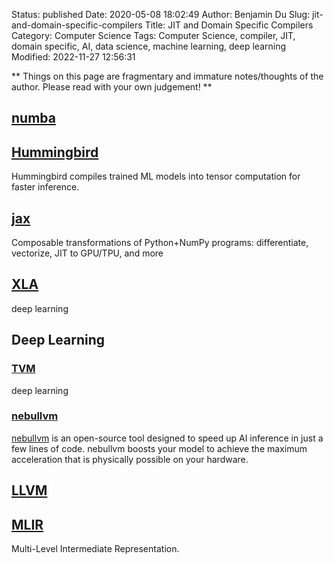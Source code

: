 Status: published
Date: 2020-05-08 18:02:49
Author: Benjamin Du
Slug: jit-and-domain-specific-compilers
Title: JIT and Domain Specific Compilers
Category: Computer Science
Tags: Computer Science, compiler, JIT, domain specific, AI, data science, machine learning, deep learning
Modified: 2022-11-27 12:56:31

**
Things on this page are fragmentary and immature notes/thoughts of the author.
Please read with your own judgement!
**

## [numba](https://github.com/numba/numba)

## [Hummingbird](https://github.com/microsoft/hummingbird)

Hummingbird compiles trained ML models into tensor computation for faster inference.

## [jax](https://github.com/google/jax)
Composable transformations of Python+NumPy programs: differentiate, vectorize, JIT to GPU/TPU, and more


## [XLA](https://www.tensorflow.org/xla)
deep learning

## Deep Learning

### [TVM](https://github.com/apache/incubator-tvm)
deep learning

### [nebullvm](https://github.com/nebuly-ai/nebullvm)

[nebullvm](https://github.com/nebuly-ai/nebullvm)
is an open-source tool designed to speed up AI inference in just a few lines of code. 
nebullvm boosts your model to achieve the maximum acceleration 
that is physically possible on your hardware.

## [LLVM](https://github.com/llvm/llvm-project)

## [MLIR](https://github.com/llvm/llvm-project/tree/master/mlir/)

Multi-Level Intermediate Representation.

